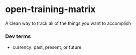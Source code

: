 # open-training-matrix

A clean way to track all of the things you want to accomplish

### Dev terms
- currency: past, present, or future

